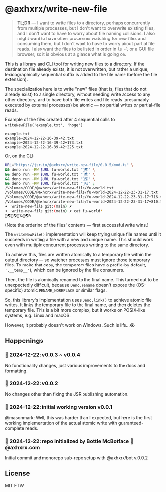 # @axhxrx/write-new-file

> **TL;DR** — I want to write files to a directory, perhaps concurrently from multiple processes, but I don't want to overwrite existing files, and I don't want to have to worry about file naming collisions. I also might want to have other processes watching for new files and consuming them, but I don't want to have to worry about partial file reads. I also want the files to be listed in order in `ls -l` or a GUI file browser, so it is obvious at a glance what is going on.

This is a library and CLI tool for writing new files to a directory. If the destination file already exists, it is not overwritten, but rather a unique, lexicographically sequential suffix is added to the file name (before the file extension).

The specialization here is to write "new" files (that is, files that do not already exist) to a single directory, without needing write access to any other directory, and to have both file writes and file reads (presumably executed by external processes) be atomic — no partial writes *or* partial-file reads.

Example of the files created after 4 sequential calls to `writeNewFile('example.txt', 'hoge')`:
```text
example.txt 
example~2024-12-22-16-39-42.txt 
example~2024-12-22-16-39-42+173.txt 
example~2024-12-22-16-39-42+225.txt
```

Or, on the CLI:
```bash
URL="https://jsr.io/@axhxrx/write-new-file/0.0.5/mod.ts" \
&& deno run -RW $URL fu-world.txt "🖕🌏" \
&& deno run -RW $URL fu-world.txt "🖕🌏" \
&& deno run -RW $URL fu-world.txt "🖕🌎" \
&& deno run -RW $URL fu-world.txt "🖕🪐" ;
/Volumes/CODE/@axhxrx/write-new-file/fu-world.txt
/Volumes/CODE/@axhxrx/write-new-file/fu-world~2024-12-22-23-31-17.txt
/Volumes/CODE/@axhxrx/write-new-file/fu-world~2024-12-22-23-31-17+716.txt
/Volumes/CODE/@axhxrx/write-new-file/fu-world~2024-12-22-23-31-17+810.txt
➜  write-new-file git:(main) ✗    
➜  write-new-file git:(main) ✗ cat fu-world*
🖕🌏🖕🌎🖕🪐🖕🌏%                                                                                                                                                                                  
```

(Note the ordering of the files' contents — first successful write wins.)

The `writeNewFile()` implementation will keep trying unique file names until it succeeds in writing a file with a new and unique name. This should work even with multiple concurrent processes writing to the same directory.

To achieve this, files are written atomically to a temporary file within the output directory — so watcher processes must ignore those temporary files. To make that easy, the temporary files have a prefix (by default, `'.__temp__'`), which can be ignored by the file consumers.

Then, the file is atomically renamed to the final name. This turned out to be unexpectedly difficult, because `Deno.rename` doesn't expose the (OS-specific) atomic `RENAME_NOREPLACE` or similar flags. 

So, this library's implementation uses `Deno.link()` to achieve atomic file writes. It links the temporary file to the final name, and then deletes the temporary file. This is a bit more complex, but it works on POSIX-like systems, e.g. Linux and macOS. 

However, it probably doesn't work on Windows. Such is life...😭

## Happenings

### 👹 2024-12-22: v0.0.3 ~ v0.0.4

No functionality changes, just various improvements to the docs and formatting.

### 👹 2024-12-22: v0.0.2

No changes other than fixing the JSR publishing automation.

### 👹 2024-12-22: initial working version v0.0.1

@masonmark: Well, this was harder than I expected, but here is the first working implementation of the actual atomic write with guaranteed-complete reads.

### 🤖 2024-12-22: repo initialized by Bottie McBotface 🤖@axhxrx.com

Initial commit and monorepo sub-repo setup with @axhxrx/bot v.0.0.2

## License

MIT FTW

